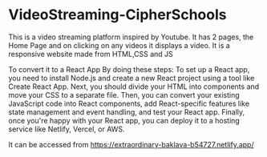 # VideoStreaming-CipherSchools

This is a video streaming platform inspired by Youtube. It has 2 pages, the Home Page and on clicking on any videos it displays a video. It is a responsive website made from HTML,CSS and JS

To convert it to a React App
By doing these steps:
To set up a React app, you need to install Node.js and create a new React project using a tool like Create React App. Next, you should divide your HTML into components and move your CSS to a separate file. Then, you can convert your existing JavaScript code into React components, add React-specific features like state management and event handling, and test your React app. Finally, once you're happy with your React app, you can deploy it to a hosting service like Netlify, Vercel, or AWS.


It can be accessed from https://extraordinary-baklava-b54727.netlify.app/
